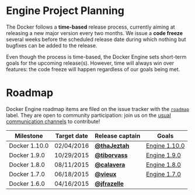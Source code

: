 # Engine Project Planning

The Docker follows a **time-based** release process, currently aiming at releasing a new major version every two months. We issue a **code freeze** several weeks before the scheduled release date during which nothing but bugfixes can be added to the release.

Even though the process is time-based, the Docker Engine sets short-term goals for the upcoming release(s). However, time will always win over features: the code freeze will happen regardless of our goals being met.

# Roadmap

Docker Engine roadmap items are filed on the issue tracker with the [`roadmap`](https://github.com/docker/docker/issues?q=is%3Aopen+is%3Aissue+label%3Aroadmap) label. They are open to community participation: join us on the [usual communication channels](https://github.com/docker/docker#talking-to-other-docker-users-and-contributors) to contribute!


| Milestone        | Target date | Release captain | Goals |
|------------------|-------------|-----------------|-------|
| Docker 1.10.0     | 02/04/2016  | **[@thaJeztah](https://github.com/thaJeztah)**                | [Engine 1.10.0](https://github.com/docker/docker/wiki/Engine-1.10.0) |
| Docker 1.9.0     | 10/29/2015  | **[@tiborvass](https://github.com/tiborvass)**                | [Engine 1.9.0](https://github.com/docker/docker/wiki/Engine-1.9.0) |
| Docker 1.8.0     | 08/11/2015  | **[@calavera](https://github.com/calavera)**             | [Engine 1.8.0](https://github.com/docker/docker/wiki/Engine-1.8.0) |
| Docker 1.7.0     | 06/18/2015  | **[@vieux](https://github.com/vieux)**         | [Engine 1.7.0](https://github.com/docker/docker/wiki/Engine-1.7.0) |
| Docker 1.6.0     | 04/16/2015  | **[@jfrazelle](https://github.com/jfrazelle)** |       |
